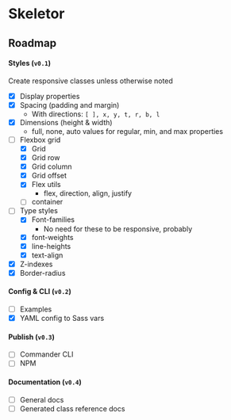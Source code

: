 # Skeletor

## Roadmap

#### Styles (`v0.1`)

Create responsive classes unless otherwise noted

- [x] Display properties
- [x] Spacing (padding and margin)
  - With directions: `[ ], x, y, t, r, b, l`
- [x] Dimensions (height & width)
  - full, none, auto values for regular, min, and max properties
- [ ] Flexbox grid
  - [x] Grid
  - [x] Grid row
  - [x] Grid column
  - [x] Grid offset
  - [x] Flex utils
    - flex, direction, align, justify
  - [ ] container
- [ ] Type styles
  - [x] Font-families
    - No need for these to be responsive, probably
  - [x] font-weights
  - [x] line-heights
  - [x] text-align
- [x] Z-indexes
- [x] Border-radius

#### Config & CLI (`v0.2`)

- [ ] Examples
- [x] YAML config to Sass vars

#### Publish (`v0.3`)

- [ ] Commander CLI
- [ ] NPM

#### Documentation (`v0.4`)

- [ ] General docs
- [ ] Generated class reference docs
